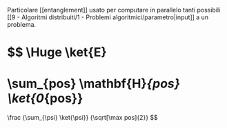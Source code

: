 Particolare [[entanglement]] usato per computare in parallelo tanti possibili [[9 - Algoritmi distribuiti/1 - Problemi algoritmici/parametro|input]] a un problema.

$$
\Huge \ket{E} 
= 
\sum_{pos} \mathbf{H}_{pos} \ket{0_{pos}} 
= 
\frac
{\sum_{\psi} \ket{\psi}}
{\sqrt[\max pos]{2}}
$$
